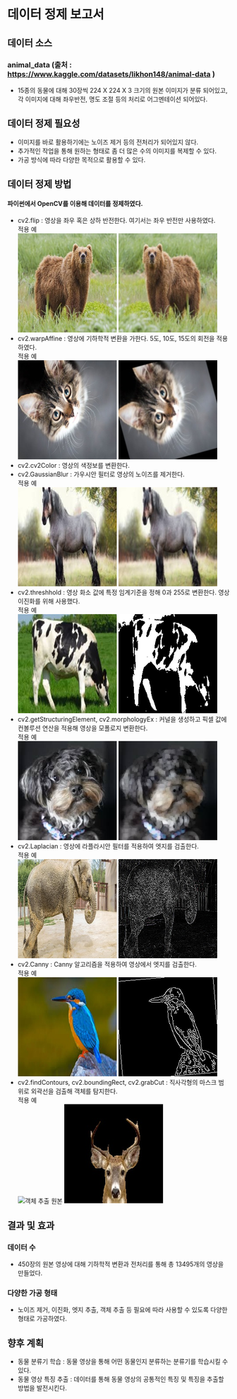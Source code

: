 # 데이터 정제 보고서
## 데이터 소스
### animal_data (출처 : https://www.kaggle.com/datasets/likhon148/animal-data )
- 15종의 동물에 대해 30장씩 224 X 224 X 3 크기의 원본 이미지가 분류 되어있고, <br>
각 이미지에 대해 좌우반전, 명도 조절 등의 처리로 어그멘테이션 되어있다.
## 데이터 정제 필요성
- 이미지를 바로 활용하기에는 노이즈 제거 등의 전처리가 되어있지 않다.
- 추가적인 작업을 통해 원하는 형태로 좀 더 많은 수의 이미지를 복제할 수 있다.
- 가공 방식에 따라 다양한 목적으로 활용할 수 있다.
## 데이터 정제 방법
#### 파이썬에서 OpenCV를 이용해 데이터를 정제하였다. 
- cv2.flip : 영상을 좌우 혹은 상하 반전한다. 여기서는 좌우 반전만 사용하였다.<br>
적용 예<br>
![영상 좌우반전 원본](./img/bear_1.jpg)
![영상 좌우반전](./img/flip_gaussian_bear_1.jpg)
- cv2.warpAffine : 영상에 기하학적 변환을 가한다. 5도, 10도, 15도의 회전을 적용하였다.<br>
적용 예<br>
![영상 회전 원본](./img/Cat_12.jpg)
![영상 회전](./img/rotation15_gaussian_Cat_12.jpg)
- cv2.cv2Color : 영상의 색정보를 변환한다.<br>
- cv2.GaussianBlur : 가우시안 필터로 영상의 노이즈를 제거한다.<br>
적용 예<br>
![가우시안 필터 원본](./img/Horse_21.jpeg)
![가우시안 필터 적용](./img/origin_gaussian_Horse_21.jpeg)
- cv2.threshhold : 영상 화소 값에 특정 임계기준을 정해 0과 255로 변환한다. 영상 이진화를 위해 사용했다.<br>
적용 예<br>
![영상 이진화 원본](./img/Cow_25.jpeg)
![영상 이진화 적용](./img/origin_binary_Cow_25.jpeg)
- cv2.getStructuringElement, cv2.morphologyEx : 커널을 생성하고 픽셀 값에 컨볼루션 연산을 적용해 영상을 모폴로지 변환한다. <br>
적용 예<br>
![영상 열림 원본](./img/Dog_26.jpeg)
![영상 열림 적용](./img/origin_opening_Dog_26.jpeg)
- cv2.Laplacian : 영상에 라플라시안 필터를 적용하여 엣지를 검출한다.<br>
적용 예<br>
![라플라시안 엣지 원본](./img/Elephant_29.jpg)
![라플라시안 엣지 적용](./img/origin_laplacian_Elephant_29.jpg)
- cv2.Canny : Canny 알고리즘을 적용하여 영상에서 엣지를 검출한다.<br>
적용 예<br>
![캐니 엣지 원본](./img/Bird_23.jpeg)
![캐니 엣지 적용](./img/rotation5_canny_Bird_23.jpeg)
- cv2.findContours, cv2.boundingRect, cv2.grabCut : 직사각형의 마스크 범위로 외곽선을 검출해 객체를 탐지한다.<br>
적용 예<br>
![객체 추출 원본](,img/Deer_8.jpeg)
![객체 추출 적용](./img/flip_extract_object_Deer_8.jpeg)
## 결과 및 효과
### 데이터 수
- 450장의 원본 영상에 대해 기하학적 변환과 전처리를 통해 총 13495개의 영상을 만들었다. 
### 다양한 가공 형태
- 노이즈 제거, 이진화, 엣지 추출, 객체 추출 등 필요에 따라 사용할 수 있도록 다양한 형태로 가공하였다.
## 향후 계획
- 동물 분류기 학습 : 동물 영상을 통해 어떤 동물인지 분류하는 분류기를 학습시킬 수 있다.
- 동물 영상 특징 추출 : 데이터를 통해 동물 영상의 공통적인 특징 및 특징을 추출할 방법을 발전시킨다.
